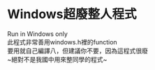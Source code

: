 # Windows超廢整人程式
Run in Windows only<br>
此程式非常善用windows.h裡的function<br>
要用就自己編譯八，但建議你不要，因為這程式很廢<br>
~絕對不是我國中用來整同學的程式~
